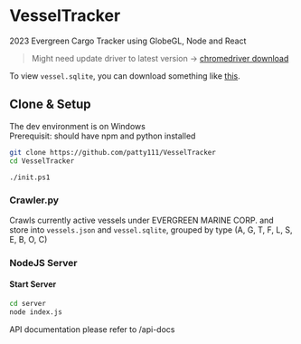 # VesselTracker
2023 Evergreen Cargo Tracker using GlobeGL, Node and React


> Might need update driver to latest version -> 
[chromedriver download](https://googlechromelabs.github.io/chrome-for-testing/#stable)

To view `vessel.sqlite`, you can download something like [this](https://marketplace.visualstudio.com/items?itemName=qwtel.sqlite-viewer).

## Clone & Setup
The dev environment is on Windows  
Prerequisit: should have npm and python installed

```bash
git clone https://github.com/patty111/VesselTracker  
cd VesselTracker

./init.ps1
```  

### Crawler.py
Crawls currently active vessels under EVERGREEN MARINE CORP. and store into `vessels.json` and `vessel.sqlite`, grouped by type (A, G, T, F, L, S, E, B, O, C)

### NodeJS Server
#### Start Server
```bash
cd server
node index.js
```  

API documentation please refer to /api-docs
